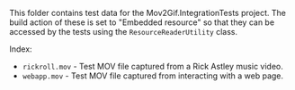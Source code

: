 This folder contains test data for the Mov2Gif.IntegrationTests project.
The build action of these is set to "Embedded resource" so that they can be accessed by the tests
using the `ResourceReaderUtility` class.

Index:
- `rickroll.mov` - Test MOV file captured from a Rick Astley music video.
- `webapp.mov` - Test MOV file captured from interacting with a web page.